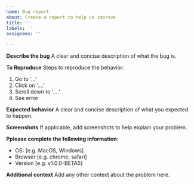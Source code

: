 ```yaml
---
name: Bug report
about: Create a report to help us improve
title: ''
labels: ''
assignees: ''

---
```


**Describe the bug**
A clear and concise description of what the bug is.

**To Reproduce**
Steps to reproduce the behavior:
1. Go to '...'
2. Click on '....'
3. Scroll down to '....'
4. See error

**Expected behavior**
A clear and concise description of what you expected to happen.

**Screenshots**
If applicable, add screenshots to help explain your problem.

**Pplease complete the following information:**
 - OS: [e.g. MacOS, Windows]
 - Browser [e.g. chrome, safari]
 - Version [e.g. v1.0.0-BETA5]

**Additional context**
Add any other context about the problem here.
